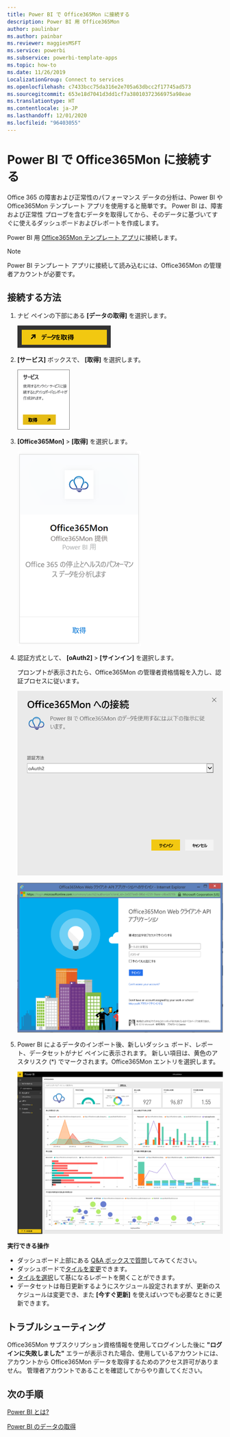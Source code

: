 ```yaml
---
title: Power BI で Office365Mon に接続する
description: Power BI 用 Office365Mon
author: paulinbar
ms.author: painbar
ms.reviewer: maggiesMSFT
ms.service: powerbi
ms.subservice: powerbi-template-apps
ms.topic: how-to
ms.date: 11/26/2019
LocalizationGroup: Connect to services
ms.openlocfilehash: c7433bcc75da316e2e705a63dbcc2f17745ad573
ms.sourcegitcommit: 653e18d7041d3dd1cf7a38010372366975a98eae
ms.translationtype: HT
ms.contentlocale: ja-JP
ms.lasthandoff: 12/01/2020
ms.locfileid: "96403055"
---
```

# <a name="connect-to-office365mon-with-power-bi"></a>Power BI で Office365Mon に接続する
Office 365 の障害および正常性のパフォーマンス データの分析は、Power BI や Office365Mon テンプレート アプリを使用すると簡単です。 Power BI は、障害および正常性 プローブを含むデータを取得してから、そのデータに基づいてすぐに使えるダッシュボードおよびレポートを作成します。

Power BI 用 [Office365Mon テンプレート アプリ](https://msit.powerbi.com/groups/me/getapps/services/office365mon.office365mon_powerbi_v3)に接続します。

>[!NOTE]
>Power BI テンプレート アプリに接続して読み込むには、Office365Mon の管理者アカウントが必要です。

## <a name="how-to-connect"></a>接続する方法
1. ナビ ペインの下部にある **[データの取得]** を選択します。
   
   ![[データの取得] ボタンのスクリーンショット。ナビゲーション ウィンドウに表示されています。](media/service-connect-to-office365mon/pbi_getdata.png)
2. **[サービス]** ボックスで、 **[取得]** を選択します。
   
   ![[サービス] ダイアログのスクリーンショット。[取得] ボタンが表示されます。](media/service-connect-to-office365mon/pbi_getservices.png) 
3. **[Office365Mon]** \> **[取得]** を選択します。
   
   ![[Office365Mon] ダイアログのスクリーンショット。[取得] リンクが表示されます。](media/service-connect-to-office365mon/o365mon.png)
4. 認証方式として、 **[oAuth2]** \> **[サインイン]** を選択します。
   
   プロンプトが表示されたら、Office365Mon の管理者資格情報を入力し、認証プロセスに従います。
   
   ![[Connect to Office365Mon]\(Office365Mon に接続する\) ダイアログのスクリーンショット。[認証方法] フィールドに [Auth2] が入力されています。](media/service-connect-to-office365mon/creds.png)
   
   ![Office365Mon サインインのスクリーンショット。資格情報の入力が求められます。](media/service-connect-to-office365mon/creds2.png)
5. Power BI によるデータのインポート後、新しいダッシュ ボード、レポート、データセットがナビ ペインに表示されます。 新しい項目は、黄色のアスタリスク (\*) でマークされます。Office365Mon エントリを選択します。
   
   ![Power BI のナビゲーション ウィンドウのスクリーンショット。ダッシュボード、レポート、データセットが表示されています。](media/service-connect-to-office365mon/dashboard4.png)

**実行できる操作**

* ダッシュボード上部にある [Q&A ボックスで質問](../consumer/end-user-q-and-a.md)してみてください。
* ダッシュボードで[タイルを変更](../create-reports/service-dashboard-edit-tile.md)できます。
* [タイルを選択](../consumer/end-user-tiles.md)して基になるレポートを開くことができます。
* データセットは毎日更新するようにスケジュール設定されますが、更新のスケジュールは変更でき、また **[今すぐ更新]** を使えばいつでも必要なときに更新できます。

## <a name="troubleshooting"></a>トラブルシューティング
Office365Mon サブスクリプション資格情報を使用してログインした後に **"ログインに失敗しました"** エラーが表示された場合、使用しているアカウントには、アカウントから Office365Mon データを取得するためのアクセス許可がありません。 管理者アカウントであることを確認してからやり直してください。

## <a name="next-steps"></a>次の手順
[Power BI とは?](../fundamentals/power-bi-overview.md)

[Power BI のデータの取得](service-get-data.md)
